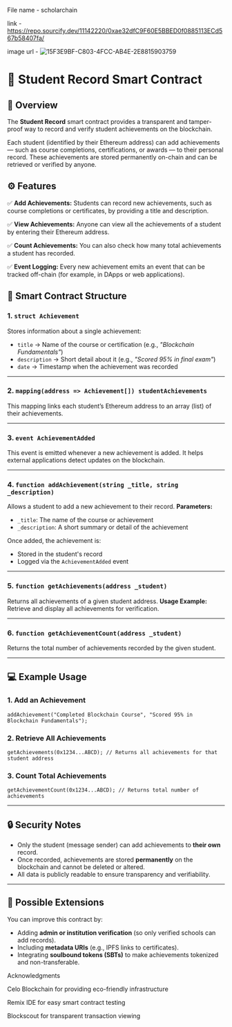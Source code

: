 File name - scholarchain

link - https://repo.sourcify.dev/11142220/0xae32dfC9F60E5BBED0f0885113ECd567b58407fa/

image url - ![15F3E9BF-C803-4FCC-AB4E-2E8815903759](https://github.com/user-attachments/assets/645a0b73-0267-4822-ab1f-e913374e2d02)


# 🧾 Student Record Smart Contract

## 📘 Overview

The **Student Record** smart contract provides a transparent and tamper-proof way to record and verify student achievements on the blockchain.

Each student (identified by their Ethereum address) can add achievements — such as course completions, certifications, or awards — to their personal record.
These achievements are stored permanently on-chain and can be retrieved or verified by anyone.


## ⚙️ Features

✅ **Add Achievements:**
Students can record new achievements, such as course completions or certificates, by providing a title and description.

✅ **View Achievements:**
Anyone can view all the achievements of a student by entering their Ethereum address.

✅ **Count Achievements:**
You can also check how many total achievements a student has recorded.

✅ **Event Logging:**
Every new achievement emits an event that can be tracked off-chain (for example, in DApps or web applications).


## 🧱 Smart Contract Structure

### 1. `struct Achievement`

Stores information about a single achievement:

* `title` → Name of the course or certification (e.g., *"Blockchain Fundamentals"*)
* `description` → Short detail about it (e.g., *"Scored 95% in final exam"*)
* `date` → Timestamp when the achievement was recorded

---

### 2. `mapping(address => Achievement[]) studentAchievements`

This mapping links each student’s Ethereum address to an array (list) of their achievements.

---

### 3. `event AchievementAdded`

This event is emitted whenever a new achievement is added.
It helps external applications detect updates on the blockchain.

---

### 4. `function addAchievement(string _title, string _description)`

Allows a student to add a new achievement to their record.
**Parameters:**

* `_title`: The name of the course or achievement
* `_description`: A short summary or detail of the achievement

Once added, the achievement is:

* Stored in the student's record
* Logged via the `AchievementAdded` event

---

### 5. `function getAchievements(address _student)`

Returns all achievements of a given student address.
**Usage Example:**
Retrieve and display all achievements for verification.

---

### 6. `function getAchievementCount(address _student)`

Returns the total number of achievements recorded by the given student.

---

## 💻 Example Usage

### 1. Add an Achievement

```solidity
addAchievement("Completed Blockchain Course", "Scored 95% in Blockchain Fundamentals");
```

### 2. Retrieve All Achievements

```solidity
getAchievements(0x1234...ABCD); // Returns all achievements for that student address
```

### 3. Count Total Achievements

```solidity
getAchievementCount(0x1234...ABCD); // Returns total number of achievements
```

---

## 🔒 Security Notes

* Only the student (message sender) can add achievements to **their own** record.
* Once recorded, achievements are stored **permanently** on the blockchain and cannot be deleted or altered.
* All data is publicly readable to ensure transparency and verifiability.

---

## 🧠 Possible Extensions

You can improve this contract by:

* Adding **admin or institution verification** (so only verified schools can add records).
* Including **metadata URIs** (e.g., IPFS links to certificates).
* Integrating **soulbound tokens (SBTs)** to make achievements tokenized and non-transferable.

Acknowledgments

Celo Blockchain for providing eco-friendly infrastructure

Remix IDE for easy smart contract testing

Blockscout for transparent transaction viewing 

